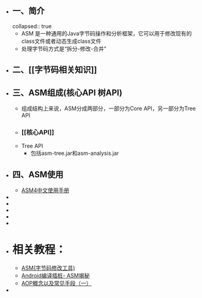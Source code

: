 - ## 一、简介
  collapsed:: true
	- ASM 是一种通用的Java字节码操作和分析框架，它可以用于修改现有的class文件或者动态生成class文件
	- 处理字节码方式是“拆分-修改-合并”
- ## 二、[[字节码相关知识]]
- ## 三、ASM组成(核心API  树API)
	- 组成结构上来说，ASM分成两部分，一部分为Core API，另一部分为Tree API
	- ### [[核心API]]
	- Tree API
		- 包括asm-tree.jar和asm-analysis.jar
- ## 四、ASM使用
	- [ASM4中文使用手册](https://www.yuque.com/mikaelzero/asm/lqufu3)
-
-
-
-
-
- # 相关教程：
	- [ASM(字节码修改工具)](https://blog.csdn.net/qq_21383435/article/details/124434374)
	- [Android编译插桩- ASM揭秘](https://ishare.58corp.com/articleDetail?id=95334&actType=zpsc)
	- [AOP概念以及常见手段（一）](https://ishare.58corp.com/articleDetail?id=66060)
-